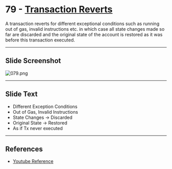 # 79 - [Transaction Reverts](Transaction%20Reverts.md)

A transaction reverts for different exceptional conditions such as running out of gas, invalid instructions etc. in which case all state changes made so far are discarded and the original state of the account is restored as it was before this transaction executed.

___
## Slide Screenshot
![079.png](../../images/1.Ethereum%20101/079.png)
___
## Slide Text
- Different Exception Conditions
- Out of Gas, Invalid Instructions
- State Changes -> Discarded
- Original State -> Restored
- As if Tx never executed 
___
## References
- [Youtube Reference](https://youtu.be/MFoxW07ICKs?t=1761)
